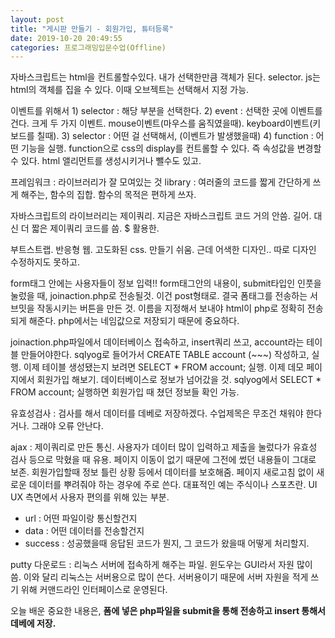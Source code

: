 ```yaml
---
layout: post
title: "게시판 만들기 - 회원가입, 튜터등록"
date: 2019-10-20 20:49:55
categories: 프로그래밍입문수업(Offline)
---
```


자바스크립트는 html을 컨트롤할수있다.
내가 선택한만큼 객체가 된다. selector.
js는 html의 객체를 집을 수 있다. 이때 오브젝트는 선택해서 지정 가능.


이벤트를 위해서
	1) selector : 해당 부분을 선택한다.
	2) event : 선택한 곳에 이벤트를 건다.
크게 두 가지 이벤트. mouse이벤트(마우스를 움직였을때). keyboard이벤트(키보드를 칠때).
	3) selector : 어떤 걸 선택해서, (이벤트가 발생했을때)
	4) function : 어떤 기능을 실행. function으로 css의 display를 컨트롤할 수 있다. 즉 속성값을 변경할 수 있다. html 앨리먼트를 생성시키거나 뺄수도 있고.


프레임워크 : 라이브러리가 잘 모여있는 것
library : 여러줄의 코드를 짧게 간단하게 쓰게 해주는, 함수의 집합.
함수의 목적은 편하게 쓰자.


자바스크립트의 라이브러리는 제이쿼리.
지금은 자바스크립트 코드 거의 안씀. 길어. 대신 더 짧은 제이쿼리 코드를 씀. $ 활용한.


부트스트랩. 반응형 웹. 고도화된 css.
만들기 쉬움. 근데 어색한 디자인.. 따로 디자인 수정하지도 못하고.


form태그 안에는 사용자들이 정보 입력!!
form태그안의 내용이, submit타입인 인풋을 눌렀을 때,  joinaction.php로 전송될것. 이건 post형태로.
결국 폼태그를 전송하는 서브밋을 작동시키는 버튼을 만든 것.
이름을 지정해서 보내야 html이 php로 정확히 전송되게 해준다. php에서는 네임값으로 저장되기 때문에 중요하다.


joinaction.php파일에서
데이터베이스 접속하고,
insert쿼리 쓰고,
account라는 테이블 만들어야한다.
sqlyog로 들어가서 CREATE TABLE account (~~~) 작성하고, 실행.
이제 테이블 생성됐는지 보려면 SELECT * FROM account; 실행.
이제 데모 페이지에서 회원가입 해보기.
데이터베이스로 정보가 넘어갔을 것.
sqlyog에서 SELECT * FROM account;  실행하면 회원가입 때 쳤던 정보들 확인 가능.


유효성검사 : 검사를 해서 데이터를 데베로 저장하겠다. 수업제목은 무조건 채워야 한다거나. 그래야 오류 안난다.


ajax : 제이쿼리로 만든 통신.
사용자가 데이터 많이 입력하고 제출을 눌렀다가 유효성 검사 등으로 막혔을 때 유용. 페이지 이동이 없기 때문에 그전에 썼던 내용들이 그대로 보존. 회원가입할때 정보 틀린 상황 등에서 데이터를 보호해줌.
페이지 새로고침 없이 새로운 데이터를 뿌려줘야 하는 경우에 주로 쓴다. 대표적인 예는 주식이나 스포츠란.
UI UX 측면에서 사용자 편의를 위해 있는 부분.
- url : 어떤 파일이랑 통신할건지
- data : 어떤 데이터를 전송할건지
- success : 성공했을때 응답된 코드가 뭔지, 그 코드가 왔을때 어떻게 처리할지.


putty 다운로드 : 리눅스 서버에 접속하게 해주는 파일.
윈도우는 GUI라서 자원 많이 씀. 이와 달리 리눅스는 서버용으로 많이 쓴다. 서버용이기 때문에 서버 자원을 적게 쓰기 위해 커맨드라인 인터페이스로 운영된다.


오늘 배운 중요한 내용은,
<b>폼에 넣은 php파일을 submit을 통해 전송하고 insert 통해서 데베에 저장.</b>
